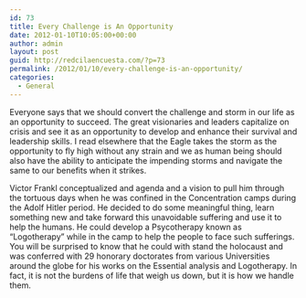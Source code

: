 ```yaml
---
id: 73
title: Every Challenge is An Opportunity
date: 2012-01-10T10:05:00+00:00
author: admin
layout: post
guid: http://redcilaencuesta.com/?p=73
permalink: /2012/01/10/every-challenge-is-an-opportunity/
categories:
  - General
---
```

Everyone says that we should convert the challenge and storm in our life as an opportunity to succeed. The great visionaries and leaders capitalize on crisis and see it as an opportunity to develop and enhance their survival and leadership skills. I read elsewhere that the Eagle takes the storm as the opportunity to fly high without any strain and we as human being should also have the ability to anticipate the impending storms and navigate the same to our benefits when it strikes.

Victor Frankl conceptualized and agenda and a vision to pull him through the tortuous days when he was confined in the Concentration camps during the Adolf Hitler period. He decided to do some meaningful thing, learn something new and take forward this unavoidable suffering and use it to help the humans. He could develop a Psycotherapy known as &#8220;Logotherapy&#8221; while in the camp to help the people to face such sufferings. You will be surprised to know that he could with stand the holocaust and was conferred with 29 honorary doctorates from various Universities around the globe for his works on the Essential analysis and Logotherapy. In fact, it is not the burdens of life that weigh us down, but it is how we handle them.